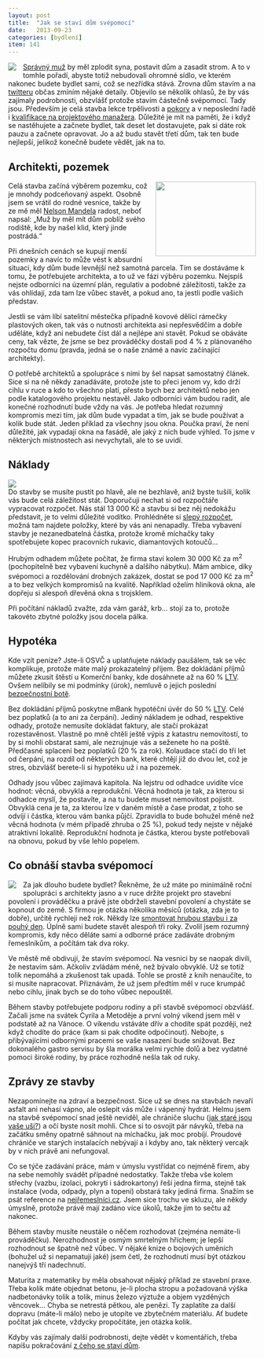 ```yaml
---
layout: post
title:  "Jak se staví dům svépomocí"
date:   2013-09-23
categories: [bydlení]
item: 141
---
```

<div style="float: left; margin: 0 1em 1em 0; text-align: center;"><a href="http://www.flickr.com/photos/bantercz/7434557322/in/set-72157630934524442"><img src="http://farm9.staticflickr.com/8198/8158973347_665b50c5e9_m.jpg" /></a></div><a href="https://plus.google.com/107399094493317618479/posts/8WbEY1UnJVw">Správný muž</a> by měl zplodit syna, postavit dům a zasadit strom. A to v tomhle pořadí, abyste totiž nebudovali ohromné sídlo, ve kterém nakonec budete bydlet sami, což se nezřídka stává. Zrovna dům stavím a na <a href="https://twitter.com/banterCZ">twitteru</a> občas zmíním nějaké detaily. Objevilo se několik ohlasů, že by vás zajímaly podrobnosti, obzvlášť protože stavím částečně svépomocí. Tady jsou. Především je celá stavba lekce trpělivosti a <a href="/item/130">pokory</a> a v neposlední řadě i <a href="/item/108">kvalifikace na projektového manažera</a>. Důležité je mít na paměti, že i když se nastěhujete a začnete bydlet, tak deset let dostavujete, pak si dáte rok pauzu a začnete opravovat. Jo a až budu stavět třetí dům, tak ten bude nejlepší, jelikož konečně budete vědět, jak na to.
<!--more-->

Architekti, pozemek
------

<div style="float: right; margin: 0 0 1em 1em; text-align: center;"><a href="http://banter.albumino.com/albums/3d"><img style="width: 204px; height: 152px;" src="http://photos.albumino.com/banter/2342813443/photos/3.jpg" /></a></div>Celá stavba začíná výběrem pozemku, což je mnohdy podceňovaný aspekt. Osobně jsem se vrátil do rodné vesnice, takže by ze mě měl <a href="https://plus.google.com/107399094493317618479/posts/GLRPEtnM6TU">Nelson Mandela</a> radost, neboť napsal: „Muž by měl mít dům poblíž svého rodiště, kde by našel klid, který jinde postrádá.“

Při dnešních cenách se kupují menší pozemky a navíc to může vést k absurdní situaci, kdy dům bude levnější než samotná parcela. Tím se dostáváme k tomu, že potřebujete architekta, a to už ve fázi výběru pozemku. Nejspíš nejste odborníci na územní plán, regulativ a podobné záležitosti, takže za vás ohlídají, zda tam lze vůbec stavět, a pokud ano, ta jestli podle vašich představ.

Jestli se vám líbí satelitní městečka případně kovové dělící rámečky plastových oken, tak vás o nutnosti architekta asi nepřesvědčím a dobře uděláte, když ani nebudete číst dál a nejlépe ani stavět. Pokud se obáváte ceny, tak vězte, že jsme se bez prováděčky dostali pod 4&nbsp;% z plánovaného rozpočtu domu (pravda, jedná se o naše známé a navíc začínající architekty).

O potřebě architektů a spolupráce s nimi by šel napsat samostatný článek. Sice si na ně někdy zanadáváte, protože jste to přeci jenom vy, kdo drží cihlu v ruce a kdo to všechno platí, přesto bych bez architektů nebo jen podle katalogového projektu nestavěl. Jako odborníci vám budou radit, ale konečné rozhodnutí bude vždy na vás. Je potřeba hledat rozumný kompromis mezi tím, jak dům bude vypadat a tím, jak se bude používat a kolik bude stát. Jeden příklad za všechny jsou okna. Poučka praví, že není důležité, jak vypadají okna na fasádě, ale jaký z nich bude výhled. To jsme v některých místnostech asi nevychytali, ale to se uvidí.

Náklady
------

<div style=""><a href="http://www.flickr.com/photos/bantercz/7434557322/in/set-72157630934524442"><img src="http://farm8.staticflickr.com/7129/7434557322_ba98a135d7.jpg" /></a></div>
Do stavby se musíte pustit po hlavě, ale ne bezhlavě, aniž byste tušili, kolik vás bude celá záležitost stát. Doporučuji nechat si od rozpočtáře vypracovat rozpočet. Nás stál 13&nbsp;000&nbsp;Kč a stavbu si bez něj nedokážu představit, je to velmi důležité vodítko. Prohlédněte si <a href="https://docs.google.com/spreadsheet/ccc?key=0AqylaVVmlHYHdGFMWV9rS0VXWEJXaFBqYkxFNEdoRHc&usp=sharing">slepý rozpočet</a>, možná tam najdete položky, které by vás ani nenapadly. Třeba vybavení stavby je nezanedbatelná částka, protože kromě míchačky taky spotřebujete kopec pracovních rukavic, diamantových kotoučů…

Hrubým odhadem můžete počítat, že firma staví kolem 30&nbsp;000&nbsp;Kč&nbsp;za&nbsp;m<sup>2</sup> (pochopitelně bez vybavení kuchyně a dalšího nábytku). Mám ambice, díky svépomoci a rozdělování drobných zakázek, dostat se pod 17&nbsp;000&nbsp;Kč&nbsp;za&nbsp;m<sup>2</sup> a to bez velkých kompromisů na kvalitě. Například oželím hliníková okna, ale dopřeju si alespoň dřevěná okna s trojsklem.

Při počítání nákladů zvažte, zda vám garáž, krb… stojí za to, protože takovéto zbytné položky jsou docela pálka.

Hypotéka
------

Kde vzít peníze? Jste-li OSVČ a uplatňujete náklady paušálem, tak se věc komplikuje, protože máte malý prokazatelný příjem. Bez dokládání příjmů můžete zkusit štěstí u Komerční banky, kde dosáhnete až na 60&nbsp;% <a href="http://cs.wikipedia.org/wiki/Loan_to_value">LTV</a>. Ovšem nelíbily se mi podmínky (úrok), nemluvě o jejich poslední <a href="http://ekonomika.idnes.cz/komercni-banka-ma-zasadni-chybu-v-internetovem-bankovnictvi-prc-/ekonomika.aspx?c=A130723_134345_ekonomika_fih">bezpečnostní botě</a>.

Bez dokládání příjmů poskytne mBank hypotéční úvěr do 50&nbsp;% <a href="http://cs.wikipedia.org/wiki/Loan_to_value">LTV</a>. Celé bez poplatků (a to ani za čerpání). Jediný nákladem je odhad, respektive odhady, protože nemusíte dokládat faktury, ale stačí prokázat rozestavěnost. Vlastně po mně chtěli ještě výpis z katastru nemovitostí, to by si mohli obstarat sami, ale nezrujnuje vás a seženete ho na poště. Předčasné splacení bez poplatků (20&nbsp;% za rok). Kolaudace stačí do tří let od čerpání, na rozdíl od některých bank, které chtějí již do dvou let, což je stres, obzvlášť berete-li si hypotéku už i na pozemek.

Odhady jsou vůbec zajímavá kapitola. Na lejstru od odhadce uvidíte více hodnot: věcná, obvyklá a reprodukční. Věcná hodnota je tak, za kterou si odhadce myslí, že postavíte, a na tu budete muset nemovitost pojistit. Obvyklá cena je ta, za kterou lze v daném místě a čase prodat, z toho se odvíjí i částka, kterou vám banka půjčí. Zpravidla to bude bohužel méně než věcná hodnota (v mém případě zhruba o 25&nbsp;%), pokud tedy nejste v nějaké atraktivní lokalitě. Reprodukční hodnota je částka, kterou byste potřebovali na obnovu, pokud by vše lehlo popelem.

Co obnáší stavba svépomocí
------

<div style="float: left; margin: 0 1em 1em 0; text-align: center;"><a href="http://www.flickr.com/photos/bantercz/7434557322/in/set-72157630934524442"><img src="http://farm8.staticflickr.com/7253/7775676936_bfe7da07b8_m.jpg" /></a></div>Za jak dlouho budete bydlet? Řekněme, že už máte po minimálně roční spolupráci s architekty jasno a v ruce držíte projekt pro stavební povolení i prováděčku a právě jste obdrželi stavební povolení a chystáte se kopnout do země. S firmou je otázka několika měsíců (otázka, zda je to dobře), určitě rychleji než rok. Někdy lze <a href="http://dum.javorkovi.cz/2011/12/12/video-z-prvniho-dne-stavby/">smontovat hrubou stavbu i za pouhý den</a>. Úplně sami budete stavět alespoň tři roky. Zvolil jsem rozumný kompromis, kdy něco děláte sami a odborné práce zadáváte drobným řemeslníkům, a počítám tak dva roky.

Ve městě mě obdivují, že stavím svépomocí. Na vesnici by se naopak divili, že nestavím sám. Ačkoliv zvládám méně, než bývalo obvyklé. Už se totiž tolik nepomáhá a zkušenost tak upadá. Tohle se prostě z knih nenaučíte, to si musíte napracovat. Přiznávám, že už jsem předtím měl v ruce krumpáč nebo cihlu, jinak bych se do toho vůbec nepouštěl.

Během stavby potřebujete podporu rodiny a při stavbě svépomocí obzvlášť. Začali jsme na svátek Cyrila a Metoděje a první volný víkend jsem měl v podstatě až na Vánoce. O víkendu vstáváte dřív a chodíte spát později, než když chodíte do práce (kam si pak chodíte odpočinout). Nebojte, s přibývajícími odbornými pracemi se vaše nasazení bude snižovat. Bez dokonalého gastro servisu by šla morálka velmi rychle dolů a bez vydatné pomoci široké rodiny, by práce rozhodně nešla tak od ruky.

Zprávy ze stavby
------

Nezapomínejte na zdraví a bezpečnost. Sice už se dnes na stavbách nevaří asfalt ani nehasí vápno, ale oslepit vás může i vápenný hydrát. Helmu jsem na stavbě svépomocí snad ještě neviděl, ale chrániče sluchu (<a href="http://www.youtube.com/watch?v=VxcbppCX6Rk">jak staré jsou vaše uši?</a>) a očí byste nosit mohli. Chce si to osvojit pár návyků, třeba na začátku směny opatrně sáhnout na míchačku, jak moc probíjí. Proudové chrániče ve starých instalacích nebývají a i kdyby ano, tak některý vercajk by v nich právě ani nefungoval.

Co se týče zadávání práce, mám v úmyslu vystřídat co nejméně firem, aby na sebe nemohly svádět případné nedostatky. Takže třeba vše kolem střechy (vazbu, izolaci, pokrytí i sádrokartony) řeší jedna firma, stejně tak instalace (voda, odpady, plyn a topení) obstará taky jediná firma. Snažím se psát reference na <a href="http://www.nejremeslnici.cz/autor/206">nejřemeslníci.cz</a>. Jsem sice trochu ve skluzu, ale někdy úmyslně, protože právě mají zadáno více úkolů, takže jim to sečtu až nakonec.

Během stavby musíte neustále o něčem rozhodovat (zejména nemáte-li prováděčku). Nerozhodnost je osmým smrtelným hříchem; je lepší rozhodnout se špatně než vůbec. V nějaké knize o bojových uměních (bohužel už si nepamatuji jaké) jsem četl, že rozhodnutí musí být otázkou nanejvýš tří nadechnutí.

Maturita z matematiky by měla obsahovat nějaký příklad ze stavební praxe. Třeba kolik máte objednat betonu, je-li plocha stropu a požadovaná výška nadbetonávky tolik a tolik, minus železo výztuže a objem vyzděných věncovek… Chyba se netrestá pětkou, ale penězi. Ty zaplatíte za další dopravu (máte-li málo) nebo je utopíte ve zbytečném materiálu. Ať budete počítat jak chcete, vždycky propočítáte, jen otázka kolik.

Kdyby vás zajímaly další podrobnosti, dejte vědět v komentářích, třeba napíšu pokračování <a href="/item/143">z čeho se staví dům</a>.